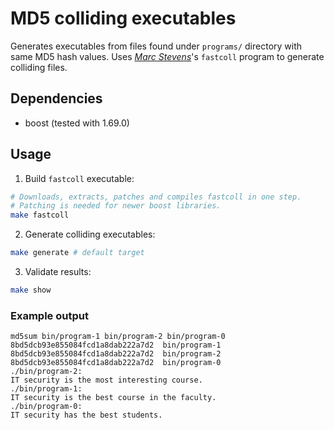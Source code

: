 # MD5 colliding executables

Generates executables from files found under `programs/` directory with same MD5 hash values. Uses [_Marc Stevens_](http://www.win.tue.nl/hashclash/)'s `fastcoll` program to generate colliding files.

## Dependencies
* boost (tested with 1.69.0)

## Usage
1) Build `fastcoll` executable:
```sh
# Downloads, extracts, patches and compiles fastcoll in one step.
# Patching is needed for newer boost libraries.
make fastcoll
```

2) Generate colliding executables:
```sh
make generate # default target
```

3) Validate results:
```sh
make show
```

### Example output
```text
md5sum bin/program-1 bin/program-2 bin/program-0
8bd5dcb93e855084fcd1a8dab222a7d2  bin/program-1
8bd5dcb93e855084fcd1a8dab222a7d2  bin/program-2
8bd5dcb93e855084fcd1a8dab222a7d2  bin/program-0
./bin/program-2:
IT security is the most interesting course.
./bin/program-1:
IT security is the best course in the faculty.
./bin/program-0:
IT security has the best students.
```

